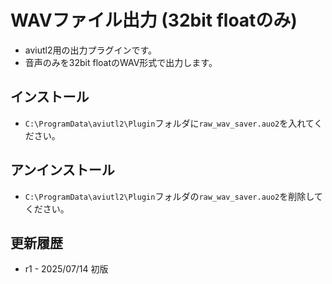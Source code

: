 ﻿# WAVファイル出力 (32bit floatのみ)

* aviutl2用の出力プラグインです。
* 音声のみを32bit floatのWAV形式で出力します。 

## インストール

* `C:\ProgramData\aviutl2\Plugin`フォルダに`raw_wav_saver.auo2`を入れてください。

## アンインストール

* `C:\ProgramData\aviutl2\Plugin`フォルダの`raw_wav_saver.auo2`を削除してください。

## 更新履歴

* r1 - 2025/07/14 初版

